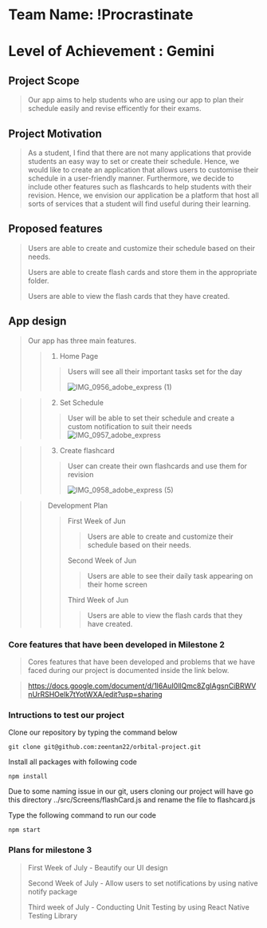 # Team Name: !Procrastinate
# Level of Achievement : Gemini

## Project Scope
> Our app aims to help students who are using our app to plan their schedule easily and revise efficently for their exams.

## Project Motivation
> As a student, I find that there are not many applications that provide students an easy way to set or create their schedule. 
> Hence, we would like to create an application that allows users to customise their schedule in a user-friendly manner. Furthermore,
> we decide to include other features such as flashcards to help students with their revision. Hence, we envision our application
> be a platform that host all sorts of services that a student will find useful during their learning.


## Proposed features
> Users are able to create and customize their schedule based on their needs.
> 
> Users are able to create flash cards and store them in the appropriate folder.
> 
> Users are able to view the flash cards that they have created.

## App design
> Our app has three main features. 
>>  1) Home Page
>>> Users will see all their important tasks set for the day
>>> 
>>> ![IMG_0956_adobe_express (1)](https://user-images.githubusercontent.com/98390645/170870453-b5ebb8d9-39c9-4d39-96f1-c7dc0f81c06d.jpeg)

>> 2) Set Schedule
>>>  User will be able to set their schedule and create a custom notification to suit their needs
>>>  ![IMG_0957_adobe_express](https://user-images.githubusercontent.com/98390645/170870546-6ef62561-8439-4a9b-a53d-ad5c8c6a6cdf.jpeg)

>> 3) Create flashcard 
>>> User can create their own flashcards and use them for revision 
>>> 
>>>![IMG_0958_adobe_express (5)](https://user-images.githubusercontent.com/98390645/170870478-f1d6b8f7-1c72-48e9-8d71-0d5b141ecbe0.jpeg)

>> Development Plan
>> 
>>> First Week of Jun 
>>> 
>>>> Users are able to create and customize their schedule based on their needs.
>>>> 
>>> Second Week of Jun
>>> 
>>>> Users are able to see their daily task appearing on their home screen
>>>> 
>>> Third Week of Jun
>>> 
>>>> Users are able to view the flash cards that they have created.

### Core features that have been developed in Milestone 2

> Cores features that have been developed and problems that we have faced during our project is documented inside the link below.

> https://docs.google.com/document/d/1l6AuI0llQmc8ZgIAgsnCiBRWVnUrRSHOelk7tYotWXA/edit?usp=sharing

### Intructions to test our project

 Clone our repository by typing the command below
 
 ```git clone git@github.com:zeentan22/orbital-project.git```

Install all packages with following code

 ```npm install```
 
 Due to some naming issue in our git, users cloning our project will have go this directory ../src/Screens/flashCard.js and rename the file to flashcard.js
 
 Type the following command to run our code
 
 ```npm start```
 
 ### Plans for milestone 3
 > First Week of July - Beautify our UI design
 >
 > Second Week of July - Allow users to set notifications by using native notify package
 >
 > Third week of July - Conducting Unit Testing by using React Native Testing Library 
